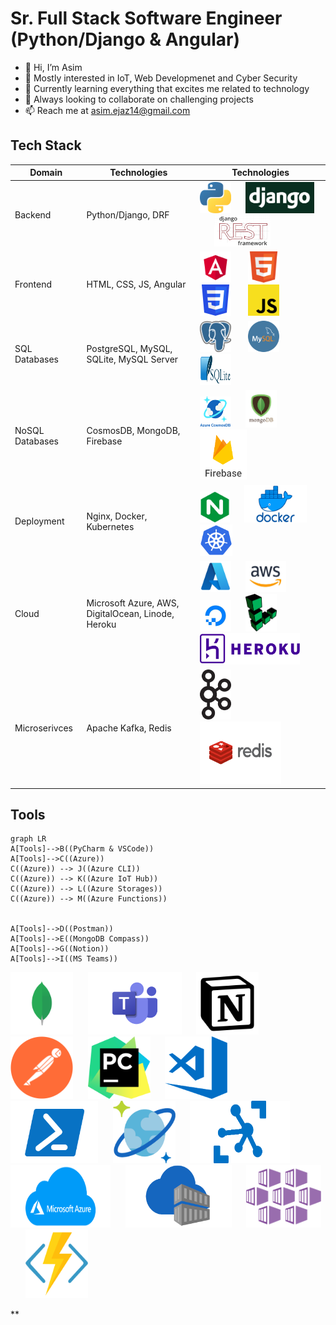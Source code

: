 
# Sr. Full Stack Software Engineer (Python/Django & Angular)

- 👋 Hi, I’m Asim
- 👀 Mostly interested in IoT, Web Developmenet and Cyber Security
- 🌱 Currently learning everything that excites me related to technology
- 💞️ Always looking to collaborate on challenging projects
- 📫 Reach me at asim.ejaz14@gmail.com



## Tech Stack
|Domain            | Technologies   | Technologies
|----------------|-|-------------------------------|
|Backend|Python/Django, DRF|<img src="https://github.com/asimejaz14/stack/blob/main/1200px-Python-logo-notext.svg.png" alt="Python Developer" style="height: 50px; width:50px;"/>&nbsp;&nbsp;&nbsp;&nbsp;&nbsp;&nbsp;<img src="https://github.com/asimejaz14/stack/blob/main/django-logo-negative.png" alt="Django Developer" style="height: 50px; width:110px;"/>&nbsp;&nbsp;&nbsp;&nbsp;&nbsp;&nbsp;<img src="https://github.com/asimejaz14/stack/blob/main/logo1.png" alt="Django Rest Framework Developer" style="height: 50px; width:90px;"/>|
|Frontend|HTML, CSS, JS, Angular|<img src="https://github.com/asimejaz14/stack/blob/main/2048px-Angular_full_color_logo.svg.png" alt="Angular" style="height: 50px; width:50px;"/> &nbsp;&nbsp;&nbsp;&nbsp;&nbsp;&nbsp;<img src="https://github.com/asimejaz14/stack/blob/main/html.png" alt="html" style="height: 50px; width:50px;"/> &nbsp;&nbsp;&nbsp;&nbsp;&nbsp;&nbsp;<img src="https://github.com/asimejaz14/stack/blob/main/css.png" alt="css" style="height: 50px; width:50px;"/> &nbsp;&nbsp;&nbsp;&nbsp;&nbsp;&nbsp;<img src="https://github.com/asimejaz14/stack/blob/main/js.png" alt="javascript" style="height: 50px; width:50px;"/>           |
|SQL Databases|PostgreSQL, MySQL, SQLite, MySQL Server|<img src="https://github.com/asimejaz14/stack/blob/main/36042969-f87531d4-0d8a-11e8-9dee-e87ab8c6a9e3.png" alt="PostgreSQL" style="height: 50px; width:50px;"/>&nbsp;&nbsp;&nbsp;&nbsp;&nbsp;&nbsp; <img src="https://github.com/asimejaz14/stack/blob/main/mysql.png" alt="MySQL" style="height: 50px; width:50px;"/>&nbsp;&nbsp;&nbsp;&nbsp;&nbsp;&nbsp; <img src="https://github.com/asimejaz14/stack/blob/main/sqllite.png" alt="SQLite" style="height: 50px; width:50px;"/>|
|NoSQL Databases|CosmosDB, MongoDB, Firebase|<img src="https://github.com/asimejaz14/stack/blob/main/azure-cosmos-db-1.png" alt="CosmosDB" style="height: 50px; width:50px;"/>&nbsp;&nbsp;&nbsp;&nbsp;&nbsp;&nbsp;<img src="https://github.com/asimejaz14/stack/blob/main/mongodb-logo.png" alt="MongoDB" style="height: 60px; width:50px;"/>&nbsp;&nbsp;&nbsp;&nbsp;&nbsp;&nbsp;<img src="https://github.com/asimejaz14/stack/blob/main/firebase.png" alt="firebase" style="height: 80px; width:75px;"/>|
|Deployment|Nginx, Docker, Kubernetes|<img src="https://github.com/asimejaz14/stack/blob/main/nginx.png" alt="nginx" style="height: 50px; width:48px;"/>&nbsp;&nbsp;&nbsp;&nbsp;&nbsp;&nbsp;<img src="https://github.com/asimejaz14/stack/blob/main/docker.png" alt="docker" style="height:60px; width:100px;"/>&nbsp;&nbsp;&nbsp;&nbsp;&nbsp;&nbsp;<img src="https://github.com/asimejaz14/stack/blob/main/kubernetes.png" alt="kubernetes" style="height: 50px; width:50x;"/>|
|Cloud|Microsoft Azure, AWS, DigitalOcean, Linode, Heroku|<img src="https://github.com/asimejaz14/stack/blob/main/azure.png" alt="azure" style="height: 50px; width:50px;"/>&nbsp;&nbsp;&nbsp;&nbsp;&nbsp;&nbsp;<img src="https://github.com/asimejaz14/stack/blob/main/aws.jpg" alt="aws" style="height: 50px; width:65px;"/>&nbsp;&nbsp;&nbsp;&nbsp;&nbsp;&nbsp;<img src="https://github.com/asimejaz14/stack/blob/main/digitalocean.jpg" alt="digitalocean" style="height: 50px; width:50px;"/>&nbsp;&nbsp;&nbsp;&nbsp;&nbsp;&nbsp;<img src="https://github.com/asimejaz14/stack/blob/main/linode.png" alt="linode" style="height: 60px; width:50px;"/>&nbsp;&nbsp;&nbsp;&nbsp;&nbsp;&nbsp;<img src="https://github.com/asimejaz14/stack/blob/main/heroku.png" alt="heroku" style="height: 50px; width:160px;"/>|
|Microserivces|Apache Kafka, Redis|<img src="https://github.com/asimejaz14/stack/blob/main/kafka1.png" alt="kafka" style="height: 80px; width:50px;"/>&nbsp;&nbsp;&nbsp;&nbsp;&nbsp;&nbsp;<img src="https://github.com/asimejaz14/stack/blob/main/redis.png" alt="redis" style="height: 100px; width:130px;"/> |

  
  
## Tools
```mermaid
graph LR
A[Tools]-->B((PyCharm & VSCode))
A[Tools]-->C((Azure))
C((Azure)) --> J((Azure CLI))
C((Azure)) --> K((Azure IoT Hub))
C((Azure)) --> L((Azure Storages))
C((Azure)) --> M((Azure Functions))


A[Tools]-->D((Postman))
A[Tools]-->E((MongoDB Compass))
A[Tools]-->G((Notion))
A[Tools]-->I((MS Teams))
```

<img src="https://github.com/asimejaz14/stack/blob/main/compas.png" alt="compass" style="height: 100px; width:100px;"/>&nbsp;&nbsp;&nbsp;&nbsp;&nbsp;&nbsp;<img src="https://github.com/asimejaz14/stack/blob/main/teams.png" alt="teams" style="height: 100px; width:150px;"/>&nbsp;&nbsp;&nbsp;&nbsp;&nbsp;&nbsp;<img src="https://github.com/asimejaz14/stack/blob/main/notion.png" alt="notion" style="height: 100px; width:100px;"/>&nbsp;&nbsp;&nbsp;&nbsp;&nbsp;&nbsp;<img src="https://github.com/asimejaz14/stack/blob/main/postman.png" alt="postman" style="height: 100px; width:100px;"/>&nbsp;&nbsp;&nbsp;&nbsp;&nbsp;&nbsp;<img src="https://github.com/asimejaz14/stack/blob/main/pycharm.png" alt="pycharm" style="height: 100px; width:100px;"/>&nbsp;&nbsp;&nbsp;&nbsp;&nbsp;&nbsp;<img src="https://github.com/asimejaz14/stack/blob/main/vscode.png" alt="vscode" style="height: 100px; width:100px;"/>&nbsp;&nbsp;&nbsp;&nbsp;&nbsp;&nbsp;<img src="https://github.com/asimejaz14/stack/blob/main/clie.png" alt="azure cli" style="height: 100px; width:140px;"/>&nbsp;&nbsp;&nbsp;&nbsp;&nbsp;&nbsp;<img src="https://github.com/asimejaz14/stack/blob/main/cosmos.png" alt="cosmos" style="height: 100px; width:100px;"/>&nbsp;&nbsp;&nbsp;&nbsp;&nbsp;&nbsp;<img src="https://github.com/asimejaz14/stack/blob/main/iot.png" alt="IoT" style="height: 100px; width:160px;"/>&nbsp;&nbsp;&nbsp;&nbsp;&nbsp;&nbsp;<img src="https://github.com/asimejaz14/stack/blob/main/azurems.png" alt="microsoft azure" style="height: 100px; width:160px;"/>&nbsp;&nbsp;&nbsp;&nbsp;&nbsp;&nbsp;<img src="https://github.com/asimejaz14/stack/blob/main/container.png" alt="container" style="height: 100px; width:170px;"/>&nbsp;&nbsp;&nbsp;&nbsp;&nbsp;&nbsp;<img src="https://github.com/asimejaz14/stack/blob/main/aks.png" alt="aks" style="height: 100px; width:120px;"/>&nbsp;&nbsp;&nbsp;&nbsp;&nbsp;&nbsp;<img src="https://github.com/asimejaz14/stack/blob/main/functions.png" alt="functions" style="height: 110px; width:100px;"/>&nbsp;&nbsp;&nbsp;&nbsp;&nbsp;&nbsp;

<!---
asimejaz14/asimejaz14 is a ✨ special ✨ repository because its `README.md` (this file) appears on your GitHub profile.
You can click the Preview link to take a look at your changes.
--->
**
